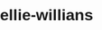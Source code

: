 # ellie-willians
<!DOCTYPE html>
<html lang="pt-BR">
<head>
    <meta charset="UTF-8">
    <meta name="viewport" content="width=device-width, initial-scale=1.0">
    <title>Ellie Williams - The Last of Us</title>
    <style>
        body {
            font-family: Arial, sans-serif;
            margin: 0;
            padding: 0;
            box-sizing: border-box;
        }

        header {
            background-color: #333;
            color: #fff;
            padding: 10px 0;
            text-align: center;
        }

        nav ul {
            list-style-type: none;
            padding: 0;
        }

        nav ul li {
            display: inline;
            margin: 0 15px;
        }

        nav ul li a {
            color: #fff;
            text-decoration: none;
        }

        main {
            padding: 20px;
        }

        footer {
            background-color: #333;
            color: #fff;
            text-align: center;
            padding: 10px 0;
            position: fixed;
            width: 100%;
            bottom: 0;
        }

        table {
            width: 100%;
            border-collapse: collapse;
            margin-top: 20px;
        }

        table, th, td {
            border: 1px solid #000;
        }

        th, td {
            padding: 10px;
            text-align: left;
        }

        form label {
            display: block;
            margin-top: 10px;
        }

        form input, form textarea {
            width: 100%;
            padding: 10px;
            margin-top: 5px;
            margin-bottom: 15px;
            border: 1px solid #ccc;
        }

        form input[type="submit"] {
            width: auto;
            background-color: #333;
            color: #fff;
            border: none;
            padding: 10px 20px;
            cursor: pointer;
        }
    </style>
</head>
<body>
    <header>
        <h1>Ellie Williams - The Last of Us</h1>
        <nav>
            <ul>
                <li><a href="#home">Página Inicial</a></li>
                <li><a href="#personagens">Personagens</a></li>
                <li><a href="#contato">Contato</a></li>
                <li><a href="#autores">Autores</a></li>
            </ul>
        </nav>
    </header>
    <main>
        <section id="home">
            <h2>Bem-vindo ao site dedicado a Ellie Williams</h2>
            <p>Este site é dedicado à personagem Ellie Williams do jogo "The Last of Us". Aqui você encontrará informações sobre os personagens, episódios e muito mais.</p>
            <img src="ellie.jpg" alt="Ellie Williams" style="max-width: 100%; height: auto;">
        </section>

        <section id="personagens">
            <h2>Personagens</h2>
            <ul>
                <li>Ellie Williams</li>
                <li>Joel Miller</li>
                <li>Tess</li>
                <li>Tommy Miller</li>
            </ul>
            <h2>Episódios</h2>
            <table>
                <tr>
                    <th>Nome do Episódio</th>
                    <th>Descrição</th>
                </tr>
                <tr>
                    <td>Episódio 1</td>
                    <td>Introdução de Ellie</td>
                </tr>
                <tr>
                    <td>Episódio 2</td>
                    <td>Jornada com Joel</td>
                </tr>
            </table>
        </section>

        <section id="contato">
            <h2>Contato</h2>
            <form action="/submit_form" method="POST">
                <label for="nome">Nome:</label>
                <input type="text" id="nome" name="nome" required><br><br>
                <label for="email">Email:</label>
                <input type="email" id="email" name="email" required><br><br>
                <label for="mensagem">Mensagem:</label>
                <textarea id="mensagem" name="mensagem" required></textarea><br><br>
                <input type="submit" value="Enviar">
            </form>
        </section>

        <section id="autores">
            <h2>Autores</h2>
            <p>Este site foi criado por fãs de Ellie Williams.</p>
            <ul>
                <li>Autor 1: Especialista em desenvolvimento web</li>
                <li>Autor 2: Fã de "The Last of Us"</li>
            </ul>
        </section>
    </main>
    <footer>
        <p>&copy; 2024 Ellie Williams Fan Site</p>
    </footer>
</body>
</html>
